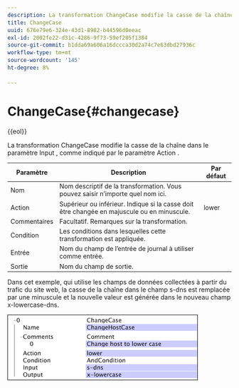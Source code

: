 ```yaml
---
description: La transformation ChangeCase modifie la casse de la chaîne dans le paramètre Input , comme indiqué par le paramètre Action .
title: ChangeCase
uuid: 676e79e6-324e-43d1-8982-b44596d0eeac
exl-id: 2002fe22-d31c-4286-9f73-59ef205f1384
source-git-commit: b1dda69a606a16dccca30d2a74c7e63dbd27936c
workflow-type: tm+mt
source-wordcount: '145'
ht-degree: 8%

---
```


# ChangeCase{#changecase}

{{eol}}

La transformation ChangeCase modifie la casse de la chaîne dans le paramètre Input , comme indiqué par le paramètre Action .

| Paramètre | Description | Par défaut |
|---|---|---|
| Nom | Nom descriptif de la transformation. Vous pouvez saisir n’importe quel nom ici. |  |
| Action | Supérieur ou inférieur. Indique si la casse doit être changée en majuscule ou en minuscule. | lower |
| Commentaires | Facultatif. Remarques sur la transformation. |  |
| Condition | Les conditions dans lesquelles cette transformation est appliquée. |  |
| Entrée | Nom du champ de l’entrée de journal à utiliser comme entrée. |  |
| Sortie | Nom du champ de sortie. |  |

Dans cet exemple, qui utilise les champs de données collectées à partir du trafic du site web, la casse de la chaîne dans le champ s-dns est remplacée par une minuscule et la nouvelle valeur est générée dans le nouveau champ x-lowercase-dns.

![](assets/cfg_TransformationType_ChangeCase.png)

